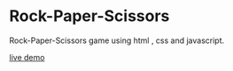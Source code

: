 # Rock-Paper-Scissors

Rock-Paper-Scissors game using html , css and javascript.

<a href="https://rutvikmendpara.github.io/Rock-Paper-Scissors/">live demo</a>
